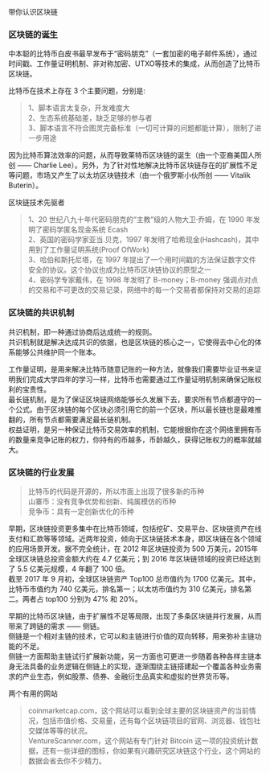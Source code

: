 
带你认识区块链

### 区块链的诞生
中本聪的比特币白皮书最早发布于“密码朋克”（一套加密的电子邮件系统），通过时间戳、工作量证明机制、非对称加密、UTXO等技术的集成，从而创造了比特币区块链。  

比特币在技术上存在 3 个主要问题，分别是:  
> 1、脚本语言太复杂，开发难度大  
> 2、生态系统基础差，缺乏足够的参与者  
> 3、脚本语言不符合图灵完备标准（一切可计算的问题都能计算），限制了进一步用途  

因为比特币算法效率的问题，从而导致莱特币区块链的诞生（由一个亚裔美国人所创 —— Charlie Lee）。另外，为了针对性地解决比特币区块链存在的扩展性不足等问题，市场又产生了以太坊区块链技术（由一个俄罗斯小伙所创 —— Vitalik Buterin）。  

区块链技术先驱者  
> 1、20 世纪八九十年代密码朋克的“主教”级的人物大卫·乔姆，在 1990 年发明了密码学匿名现金系统 Ecash  
> 2、英国的密码学家亚当.贝克，1997 年发明了哈希现金(Hashcash)，其中用到了工作量证明系统(Proof OfWork)  
> 3、哈伯和斯托尼塔，在 1997 年提出了一个用时间戳的方法保证数字文件安全的协议。这个协议也成为比特币区块链协议的原型之一  
> 4、密码学专家戴伟，在 1998 年发明了 B-money；B-money 强调点对点的交易和不可更改的交易记录，网络中的每一个交易者都保持对交易的追踪  

### 区块链的共识机制
共识机制，即一种通过协商后达成统一的规则。  
共识机制就是解决达成共识的依据，也是区块链的核心之一，它使得去中心化的体系能够公共维护同一个账本。  

工作量证明，是用来解决比特币随意记账的一种方法，就像我们需要毕业证书来证明我们完成大学四年的学习一样，比特币也需要通过工作量证明机制来确保记账权利的宝贵性。  
最长链机制，是为了保证区块链网络能够长久发展下去，要求所有节点都遵守的一个公式。由于区块链的每个区块必须引用它的前一个区块，所以最长链也是最难推翻的，所有节点都需要满足最长链机制。  
权益证明，是另一种保证比特币交易效率的机制，它能根据你在这个网络里拥有币的数量来竞争记账的权力，你持有的币越多，币龄越久，获得记账权力的概率就越大。  

### 区块链的行业发展
> 比特币的代码是开源的，所以市面上出现了很多新的币种  
> 山寨币：没有竞争优势和创新、纯属模仿的币种  
> 竞争币：具有一定创新优化的币种  

早期，区块链投资更多集中在比特币领域，包括挖矿、交易平台、区块链资产在线支付和汇款等等领域。近两年投资，倾向于区块链技术本身，即区块链在各个领域的应用场景开发。据不完全统计，在 2012 年区块链投资为 500 万美元，2015年全球区块链总投资金额大约在 4.7 亿美元；到 2016 年区块链领域的投资已经达到了 5.5 亿美元规模，4 年翻了 100 倍。  
截至 2017 年 9 月初，全球区块链资产 Top100 总市值约为 1700 亿美元。其中，比特币市值约为 740 亿美元，排名第一；以太坊市值约为 310 亿美元，排名第二。两者占 top100 分别为 47% 和 20%。  

早期的比特币区块链，由于扩展性不足等局限，出现了多条区块链并行发展，从而带来了跨链的需求 —— 侧链。  
侧链是一个相对主链的技术，它可以和主链进行价值的双向转移，用来弥补主链功能的不足。  
侧链一方面帮助主链试行扩展新功能，另一方面也可更进一步随着各种各样主链本身无法具备的业务逻辑在侧链上的实现，逐渐围绕主链搭建起一个覆盖各种业务需求的产业生态，例如股票、债券、金融衍生品真实和虚拟的世界货币等。  

两个有用的网站  
> coinmarketcap.com，这个网站可以看到全球主要的区块链资产的当前情况，包括市值价格、交易量，还有每个区块链项目的官网、浏览器、钱包社交媒体等等的状况。  
> VentureScanner.com，这个网站有专门针对 Bitcoin 这一项的投资统计数据，还有一些详细的图标，你如果有兴趣研究区块链这个行业，这个网站的数据会省去你不少精力。
